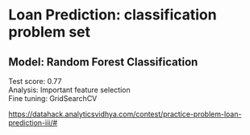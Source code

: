 # Loan Prediction: classification problem set  
## Model: Random Forest Classification
Test score: 0.77  
Analysis: Important feature selection  
Fine tuning: GridSearchCV    
  
https://datahack.analyticsvidhya.com/contest/practice-problem-loan-prediction-iii/#
